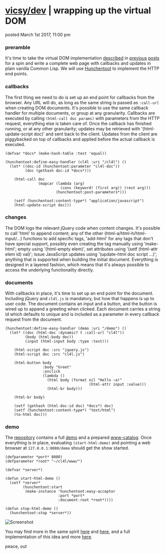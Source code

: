 # [vicsy/dev](https://github.com/codr4life/vicsydev) | wrapping up the virtual DOM
posted March 1st 2017, 11:00 pm

### preramble
It's time to take the virtual DOM implementation [described](https://github.com/codr4life/vicsydev/blob/master/virtual_dom.md) in [previous](https://github.com/codr4life/vicsydev/blob/master/syncing_virtual_dom.md) [posts](https://github.com/codr4life/vicsydev/blob/master/calling_virtual_dom.md) for a spin and write a complete web page with callbacks and updates in plain vanilla Common Lisp. We will use [Hunchentoot](http://weitz.de/hunchentoot/) to implement the HTTP end points. 

### callbacks
The first thing we need to do is set up an end point for callbacks from the browser. Any URL will do, as long as the same string is passed as ```:call-url``` when creating DOM documents. It's possible to use the same callback handler for multiple documents, or group at any granularity. Callbacks are executed by calling ```(html-call doc params)``` with parameters from the HTTP request, everything else is taken care of. Once the callback has finished running, or at any other granularity; updates may be retrieved with '(html-update-script doc)' and sent back to the client. Updates from the client are piggybacked on top of callbacks and applied before the actual callback is executed.

```
(defvar *docs* (make-hash-table :test 'equal))

(hunchentoot:define-easy-handler (cl4l :uri "/cl4l") ()
  (let* ((doc-id (hunchentoot:parameter "cl4l-doc"))
         (doc (gethash doc-id *docs*)))

    (html-call doc
               (mapcar (lambda (arg)
                         (cons (keyword! (first arg)) (rest arg)))
                       (hunchentoot:post-parameters*)))

    (setf (hunchentoot:content-type*) "application/javascript")
    (html-update-script doc)))
```

### changes
The DOM logs the relevant jQuery code when content changes. It's possible to call 'html' to append content; any of the other (html-a/html-h/html-input/...) functions to add specific tags, 'add-html' for any tags that don't have special support, possibly even creating the tag manually using 'make-html'; empty using '(html-empty elem)', set attributes using '(setf (html-attr elem id) val)'; issue JavaScript updates using '(update-html doc script ...)'; anything that is supported when building the initial document. Everything is designed in a layered fashion, which means that it's always possible to access the underlying functionality directly. 

### documents
With callbacks in place, it's time to set up an end point for the document. Including jQuery and ```cl4l.js``` is mandatory, but how that happens is up to user code. The document contains an input and a button, and the button is wired up to append a greeting when clicked. Each document carries a string id which defaults to unique and is included as a parameter in every callback request from the document.

```
(hunchentoot:define-easy-handler (demo :uri "/demo") ()
  (let* ((doc (html-doc :dynamic? t :call-url "cl4l"))
         (body (html-body doc))
         (input (html-input body :type :text)))

    (html-script doc :src "jquery.js")
    (html-script doc :src "cl4l.js")

    (html-button body
                 :body "Greet"
                 :onclick
                 (lambda ()
                   (html body (format nil "Hello ~a!"
                                      (html-attr input :value)))
                   (html-br body)))
    
    (html-br body)
    
    (setf (gethash (html-doc-id doc) *docs*) doc)
    (setf (hunchentoot:content-type*) "text/html")
    (to-html doc)))
```

### demo
The [repository](https://github.com/codr4life/cl4l) contains a full [demo](https://github.com/codr4life/cl4l/blob/master/html-demo.lisp) and a prepared [www-catalog](https://github.com/codr4life/cl4l/tree/master/www). Once everything is in place, evaluating ```(start-html-demo)``` and pointing a web browser at ```127.0.0.1:8080/demo``` should get the show started.

```
(defparameter *port* 8080)
(defparameter *root* "~/cl4l/www/")

(defvar *server*)

(defun start-html-demo ()
  (setf *server*
        (hunchentoot:start
         (make-instance 'hunchentoot:easy-acceptor
                        :port *port*
                        :document-root *root*))))

(defun stop-html-demo ()
  (hunchentoot:stop *server*))
```

![Screenshot](https://github.com/codr4life/vicsydev/blob/master/virtual-dom-demo.png)

You may find more in the same spirit [here](http://vicsydev.blogspot.de/) and [here](https://github.com/codr4life/vicsydev), and a full implementation of this idea and more [here](https://github.com/codr4life/cl4l).

peace, out
